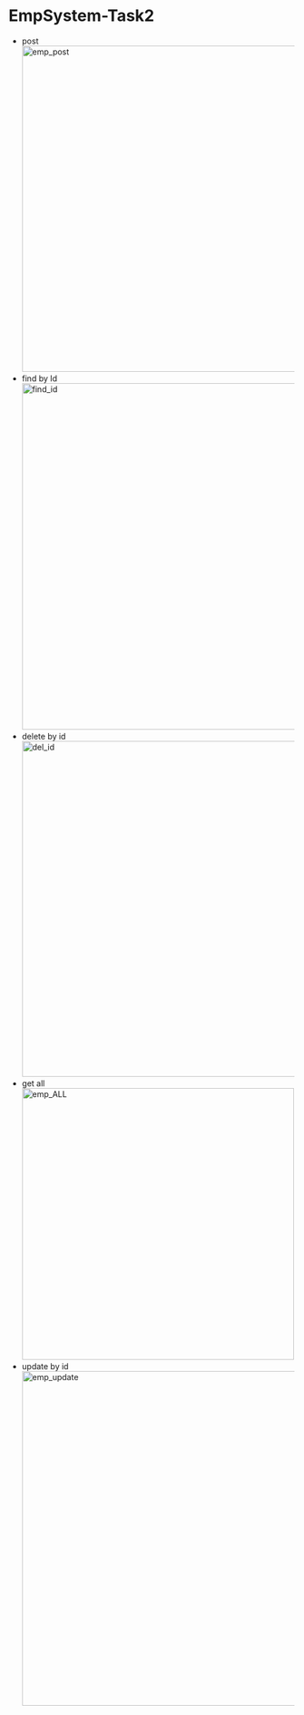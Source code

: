 # EmpSystem-Task2
- post<img width="575" alt="emp_post" src="https://github.com/user-attachments/assets/fb53c46b-1079-474f-8324-6eef06c903fe">
- find by Id<img width="611" alt="find_id" src="https://github.com/user-attachments/assets/c4868d1c-a5f7-4cf6-82c9-0fa4856180da">
- delete by id<img width="592" alt="del_id" src="https://github.com/user-attachments/assets/65a450e7-7a60-4a79-9c81-69eb8011bb3e">
- get all<img width="479" alt="emp_ALL" src="https://github.com/user-attachments/assets/9ab94def-da68-4dca-b5ad-5098b2fc4285">
- update by id <img width="590" alt="emp_update" src="https://github.com/user-attachments/assets/0a056bce-aad6-4755-8cd2-276b90602cfa">

